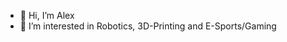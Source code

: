 - 👋 Hi, I’m Alex
- 👀 I’m interested in Robotics, 3D-Printing and E-Sports/Gaming

<!---
MAHuschka/MAHuschka is a ✨ special ✨ repository because its `README.md` (this file) appears on your GitHub profile.
You can click the Preview link to take a look at your changes.
--->
